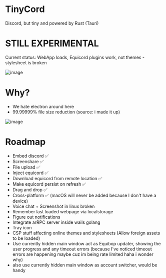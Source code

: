 # TinyCord
Discord, but tiny and powered by Rust (Tauri)

# STILL EXPERIMENTAL
Current status: WebApp loads, Equicord plugins work, not themes - stylesheet is broken

![image](https://github.com/user-attachments/assets/bca2f7cd-9609-428e-a9c2-9e0651c53508)

# Why?
- We hate electron around here
- 99.99999% file size reduction (source: i made it up)

![image](https://github.com/user-attachments/assets/255abd07-23ae-478a-9e81-e6ac268b8a0b)

# Roadmap
- Embed discord ✅
- Screenshare ✅
- File upload ✅
- Inject equicord ✅
- Download equicord from remote location ✅
- Make equicord persist on refresh ✅
- Drag and drop ✅
- Cross-platform ✅ (macOS will never be added because I don't have a device)
- Voice chat + Screenshot in linux broken
- Remember last loaded webpage via localstorage
- Figure out notifications
- Integrate arRPC server inside wails golang
- Tray icon
- CSP stuff affecting online themes and stylesheets (Allow foreign assets to be loaded)
- Use currently hidden main window act as Equibop updater, showing the user progress and any timeout errors (because I've noticed timeout errors are happening maybe cuz im being rate limited haha i wonder why)
- also use currently hidden main window as account switcher, would be handy
